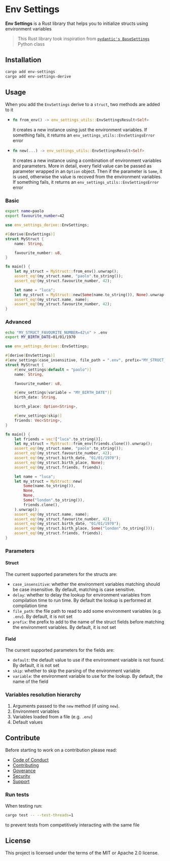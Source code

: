 # Env Settings

**Env Settings** is a Rust library that helps you to initialize structs using environment variables

> This Rust library took inspiration from [`pydantic's BaseSettings`](https://docs.pydantic.dev/latest/usage/pydantic_settings/) Python class

## Installation

```sh
cargo add env-settings
cargo add env-settings-derive
```

## Usage

When you add the `EnvSettings` derive to a `struct`, two methods are added to it

-   ```rs
    fn from_env() -> env_settings_utils::EnvSettingsResult<Self>
    ```

    It creates a new instance using just the environment variables. If something fails, it returns an `env_settings_utils::EnvSettingsError` error

-   ```rs
    fn new(...) -> env_settings_utils::EnvSettingsResult<Self>
    ```

    It creates a new instance using a combination of environment variables and parameters. More in detail, every field value can be passed as parameter wrapped in an `Option` object. Then if the parameter is `Some`, it is used, otherwise the value is recoved from the environment variables. If something fails, it returns an `env_settings_utils::EnvSettingsError` error

### Basic

```sh
export name=paolo
export favourite_number=42
```

```rs
use env_settings_derive::EnvSettings;

#[derive(EnvSettings)]
struct MyStruct {
    name: String,

    favourite_number: u8,
}

fn main() {
    let my_struct = MyStruct::from_env().unwrap();
    assert_eq!(my_struct.name, "paolo".to_string());
    assert_eq!(my_struct.favourite_number, 42);

    let name = "luca";
    let my_struct = MyStruct::new(Some(name.to_string()), None).unwrap();
    assert_eq!(my_struct.name, name);
    assert_eq!(my_struct.favourite_number, 42);
}
```

### Advanced

```sh
echo "MY_STRUCT_FAVOURITE_NUMBER=42\n" > .env
export MY_BIRTH_DATE=01/01/1970
```

```rs
use env_settings_derive::EnvSettings;

#[derive(EnvSettings)]
#[env_settings(case_insensitive, file_path = ".env", prefix="MY_STRUCT_")]
struct MyStruct {
    #[env_settings(default = "paolo")]
    name: String,

    favourite_number: u8,

    #[env_settings(variable = "MY_BIRTH_DATE")]
    birth_date: String,

    birth_place: Option<String>,

    #[env_settings(skip)]
    friends: Vec<String>,
}

fn main() {
    let friends = vec!["luca".to_string()];
    let my_struct = MyStruct::from_env(friends.clone()).unwrap();
    assert_eq!(my_struct.name, "paolo".to_string());
    assert_eq!(my_struct.favourite_number, 42);
    assert_eq!(my_struct.birth_date, "01/01/1970");
    assert_eq!(my_struct.birth_place, None);
    assert_eq!(my_struct.friends, friends);

    let name = "luca";
    let my_struct = MyStruct::new(
        Some(name.to_string()),
        None,
        None,
        Some("london".to_string()),
        friends.clone(),
    ).unwrap();
    assert_eq!(my_struct.name, name);
    assert_eq!(my_struct.favourite_number, 42);
    assert_eq!(my_struct.birth_date, "01/01/1970");
    assert_eq!(my_struct.birth_place, Some("london".to_string()));
    assert_eq!(my_struct.friends, friends);
}
```

### Parameters

#### Struct

The current supported parameters for the structs are:

-   `case_insensitive`: whether the environment variables matching should be case insensitive. By default, matching is case sensitive.
-   `delay`: whether to delay the lookup for environment variables from compilation time to run time. By default the lookup is performed at compilation time
-   `file_path`: the file path to read to add some environment variables (e.g. `.env`). By default, it is not set
-   `prefix`: the prefix to add to the name of the struct fields before matching the environment variables. By default, it is not set

#### Field

The current supported parameters for the fields are:

-   `default`: the default value to use if the environment variable is not found. By default, it is not set
-   `skip`: whether to skip the parsing of the environment variable
-   `variable`: the environment variable to use for the lookup. By default, the name of the field

### Variables resolution hierarchy

1. Arguments passed to the `new` method (if using `new`).
2. Environment variables
3. Variables loaded from a file (e.g. `.env`)
4. Default values

## Contribute

Before starting to work on a contribution please read:

-   [Code of Conduct](https://github.com/dariocurr/.github/blob/main/.github/CODE_OF_CONDUCT.md)
-   [Contributing](https://github.com/dariocurr/.github/blob/main/.github/CONTRIBUTING.md)
-   [Goverance](https://github.com/dariocurr/.github/blob/main/.github/GOVERNANCE.md)
-   [Security](https://github.com/dariocurr/.github/blob/main/.github/SECURITY.md)
-   [Support](https://github.com/dariocurr/.github/blob/main/.github/SUPPORT.md)

### Run tests

When testing run:

```sh
cargo test -- --test-threads=1
```

to prevent tests from competitively interacting with the same file

## License

This project is licensed under the terms of the MIT or Apache 2.0 license.
